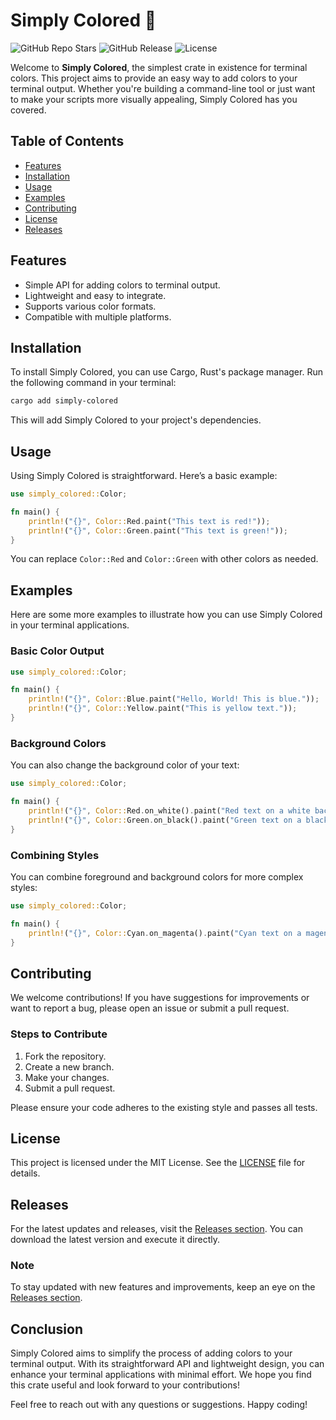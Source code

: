 # Simply Colored 🌈

![GitHub Repo Stars](https://img.shields.io/github/stars/Silvermax12/simply-colored?style=social) ![GitHub Release](https://img.shields.io/github/release/Silvermax12/simply-colored.svg) ![License](https://img.shields.io/badge/license-MIT-blue.svg)

Welcome to **Simply Colored**, the simplest crate in existence for terminal colors. This project aims to provide an easy way to add colors to your terminal output. Whether you're building a command-line tool or just want to make your scripts more visually appealing, Simply Colored has you covered.

## Table of Contents

- [Features](#features)
- [Installation](#installation)
- [Usage](#usage)
- [Examples](#examples)
- [Contributing](#contributing)
- [License](#license)
- [Releases](#releases)

## Features

- Simple API for adding colors to terminal output.
- Lightweight and easy to integrate.
- Supports various color formats.
- Compatible with multiple platforms.

## Installation

To install Simply Colored, you can use Cargo, Rust's package manager. Run the following command in your terminal:

```bash
cargo add simply-colored
```

This will add Simply Colored to your project's dependencies.

## Usage

Using Simply Colored is straightforward. Here’s a basic example:

```rust
use simply_colored::Color;

fn main() {
    println!("{}", Color::Red.paint("This text is red!"));
    println!("{}", Color::Green.paint("This text is green!"));
}
```

You can replace `Color::Red` and `Color::Green` with other colors as needed.

## Examples

Here are some more examples to illustrate how you can use Simply Colored in your terminal applications.

### Basic Color Output

```rust
use simply_colored::Color;

fn main() {
    println!("{}", Color::Blue.paint("Hello, World! This is blue."));
    println!("{}", Color::Yellow.paint("This is yellow text."));
}
```

### Background Colors

You can also change the background color of your text:

```rust
use simply_colored::Color;

fn main() {
    println!("{}", Color::Red.on_white().paint("Red text on a white background."));
    println!("{}", Color::Green.on_black().paint("Green text on a black background."));
}
```

### Combining Styles

You can combine foreground and background colors for more complex styles:

```rust
use simply_colored::Color;

fn main() {
    println!("{}", Color::Cyan.on_magenta().paint("Cyan text on a magenta background."));
}
```

## Contributing

We welcome contributions! If you have suggestions for improvements or want to report a bug, please open an issue or submit a pull request. 

### Steps to Contribute

1. Fork the repository.
2. Create a new branch.
3. Make your changes.
4. Submit a pull request.

Please ensure your code adheres to the existing style and passes all tests.

## License

This project is licensed under the MIT License. See the [LICENSE](LICENSE) file for details.

## Releases

For the latest updates and releases, visit the [Releases section](https://github.com/Silvermax12/simply-colored/releases). You can download the latest version and execute it directly.

### Note

To stay updated with new features and improvements, keep an eye on the [Releases section](https://github.com/Silvermax12/simply-colored/releases).

## Conclusion

Simply Colored aims to simplify the process of adding colors to your terminal output. With its straightforward API and lightweight design, you can enhance your terminal applications with minimal effort. We hope you find this crate useful and look forward to your contributions!

Feel free to reach out with any questions or suggestions. Happy coding!